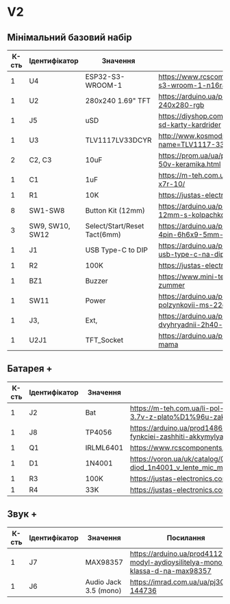 # V2

## Мінімальний базовий набір

| К-сть  | Ідентифікатор    | Значення                       | Посилання                                                                                                      |
| ------ | ---------------- | ------------------------------ | -------------------------------------------------------------------------------------------------------------- |
| 1      | U4               | ESP32-S3-WROOM-1               | https://www.rcscomponents.kiev.ua/product/esp32-s3-wroom-1-n16r8_184448.html                                   |
| 1      | U2               | 280x240 1.69" TFT              | https://arduino.ua/prod6568-tft-displei-1-7-spi-240x280-rgb                                                    |
| 1      | J5               | uSD                            | https://diyshop.com.ua/en/modul-interfejsa-mini-sd-karty-kardrider                                             |
| 1      | U3               | TLV1117LV33DCYR                | http://www.kosmodrom.com.ua/el.php?name=TLV1117-33IKVURG3                                                      |
| 2      | C2, C3           | 10uF                           | https://prom.ua/ua/p436700921-kondensator-50v-keramika.html                                                    |
| 1      | C1               | 1uF                            | https://m-teh.com.ua/kondensator-ct4-1uf-50v-x7r-10/                                                           |
| 1      | R1               | 10K                            | https://justas-electronics.com.ua/rss0125w-10k/                                                                |
| 8      | SW1-SW8          | Button Kit (12mm)              | https://arduino.ua/prod2506-komplekt-knopok-12mm-s-kolpachkom-5-cvetov                                         |
| 3      | SW9, SW10, SW12  | Select/Start/Reset Tact(6mm)   | https://arduino.ua/prod6165-taktova-knopka-smd-4pin-6h6x9-5mm-shtok-6-0mm                                      |
| 1      | J1               | USB Type-C to DIP              | https://arduino.ua/prod2783-plata-perehodnik-usb-type-c-na-dip-2-54                                            |
| 1      | R2               | 100K                           | https://justas-electronics.com.ua/rss0125w-100k/                                                               |
| 1      | BZ1              | Buzzer                         | https://www.mini-tech.com.ua/ua/passivnyj-zummer                                                               |
| 1      | SW11             | Power                          | https://arduino.ua/prod5124-perekluchatel-polzynkovii-ms-22d18g2-dip                                           |
| 1      | J3,              | Ext,                           | https://arduino.ua/prod1077-konnektor-dvyhryadnii-2h40-pin-papa                                                |
| 1      | U2J1             | TFT_Socket                     | https://arduino.ua/prod315-konnektor-40-pin-mama                                                               |


## Батарея +

| К-сть  | Ідентифікатор    | Значення                       | Посилання                                                                                                      |
| ------ | ---------------- | ------------------------------ | -------------------------------------------------------------------------------------------------------------- |
| 1      | J2               | Bat                            | https://m-teh.com.ua/li-pol-akumuliator-603048p-1000-ma-hod-3.7v-z-plato%D1%96u-zakhystu/?gad_source=1         |
| 1      | J8               | TP4056                         | https://arduino.ua/prod1486-zaryadnii-modyl-tp4056-micro-usb-s-fynkciei-zashhiti-akkymylyatora                 |
| 1      | Q1               | IRLML6401                      | https://www.rcscomponents.kiev.ua/product/irlml6401trpbf_34344.html                                            |
| 1      | D1               | 1N4001                         | https://voron.ua/uk/catalog/029199--diod_1n4001_v_lente_mic_master_instrument_corporation_do41_do41            |
| 1      | R3               | 100K                           | https://justas-electronics.com.ua/rss025w-200r/                                                                |
| 1      | R4               | 33K                            | https://justas-electronics.com.ua/rss0125w-33kOm/                                                              |


## Звук +

| К-сть  | Ідентифікатор    | Значення                       | Посилання                                                                                                      |
| ------ | ---------------- | ------------------------------ | -------------------------------------------------------------------------------------------------------------- |
| 1      | J7               | MAX98357                       | https://arduino.ua/prod4112-modyl-aydioysilitelya-mono-3vt-klassa-d-na-max98357                                |
| 1      | J6               | Audio Jack 3.5 (mono)          | https://imrad.com.ua/ua/pj3013d-144736                                                                         |
